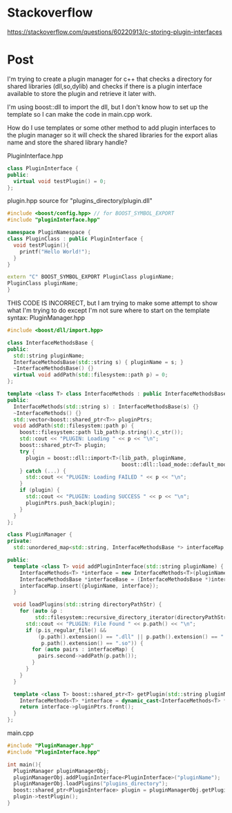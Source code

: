 # Stackoverflow
https://stackoverflow.com/questions/60220913/c-storing-plugin-interfaces

# Post

I'm trying to create a plugin manager for c++ that checks a directory for shared libraries (dll,so,dylib) and checks if there is a plugin interface available to store the plugin and retrieve it later with.

I'm using boost::dll to import the dll, but I don't know how to set up the template so I can make the code in main.cpp work.

How do I use templates or some other method to add plugin interfaces to the plugin manager so it will check the shared libraries for the export alias name and store the shared library handle?

PluginInterface.hpp
```cpp
class PluginInterface {
public:
  virtual void testPlugin() = 0;
};
```

plugin.hpp source for "plugins_directory/plugin.dll"
```cpp
#include <boost/config.hpp> // for BOOST_SYMBOL_EXPORT
#include "pluginInterface.hpp"

namespace PluginNamespace {
class PluginClass : public PluginInterface {
  void testPlugin(){
    printf("Hello World!");
  }
}

extern "C" BOOST_SYMBOL_EXPORT PluginClass pluginName;
PluginClass pluginName;
}
```

THIS CODE IS INCORRECT, but I am trying to make some attempt to show what I'm trying to do except I'm not sure where to start on the template syntax:
PluginManager.hpp
```cpp
#include <boost/dll/import.hpp>

class InterfaceMethodsBase {
public:
  std::string pluginName;
  InterfaceMethodsBase(std::string s) { pluginName = s; }
  ~InterfaceMethodsBase() {}
  virtual void addPath(std::filesystem::path p) = 0;
};

template <class T> class InterfaceMethods : public InterfaceMethodsBase {
public:
  InterfaceMethods(std::string s) : InterfaceMethodsBase(s) {}
  ~InterfaceMethods() {}
  std::vector<boost::shared_ptr<T>> pluginPtrs;
  void addPath(std::filesystem::path p) {
    boost::filesystem::path lib_path(p.string().c_str());
    std::cout << "PLUGIN: Loading " << p << "\n";
    boost::shared_ptr<T> plugin;
    try {
      plugin = boost::dll::import<T>(lib_path, pluginName,
                                     boost::dll::load_mode::default_mode);
    } catch (...) {
      std::cout << "PLUGIN: Loading FAILED " << p << "\n";
    }
    if (plugin) {
      std::cout << "PLUGIN: Loading SUCCESS " << p << "\n";
      pluginPtrs.push_back(plugin);
    }
  }
};

class PluginManager {
private:
  std::unordered_map<std::string, InterfaceMethodsBase *> interfaceMap;

public:
  template <class T> void addPluginInterface(std::string pluginName) {
    InterfaceMethods<T> *interface = new InterfaceMethods<T>(pluginName);
    InterfaceMethodsBase *interfaceBase = (InterfaceMethodsBase *)interface;
    interfaceMap.insert({pluginName, interface});
  }

  void loadPlugins(std::string directoryPathStr) {
    for (auto &p :
         std::filesystem::recursive_directory_iterator(directoryPathStr)) {
      std::cout << "PLUGIN: File Found " << p.path() << "\n";
      if (p.is_regular_file() &&
          (p.path().extension() == ".dll" || p.path().extension() == ".dylib" ||
           p.path().extension() == ".so")) {
        for (auto pairs : interfaceMap) {
          pairs.second->addPath(p.path());
        }
      }
    }
  }

  template <class T> boost::shared_ptr<T> getPlugin(std::string pluginName) {
    InterfaceMethods<T> *interface = dynamic_cast<InterfaceMethods<T> *>(interfaceMap.at(pluginName));
    return interface->pluginPtrs.front();
  }
};
```

main.cpp
```cpp
#include "PluginManager.hpp"
#include "PluginInterface.hpp"

int main(){
  PluginManager pluginManagerObj;
  pluginManagerObj.addPluginInterface<PluginInterface>("pluginName");
  pluginManagerObj.loadPlugins("plugins_directory");
  boost::shared_ptr<PluginInterface> plugin = pluginManagerObj.getPlugin<PluginInterface>("pluginName");
  plugin->testPlugin();
}
```
